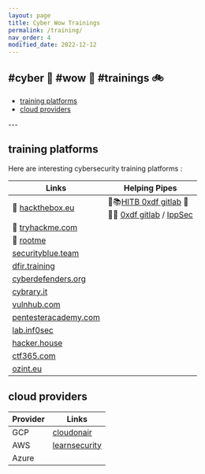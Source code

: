 ```yaml
---
layout: page
title: Cyber Wow Trainings
permalink: /training/
nav_order: 4
modified_date: 2022-12-12
---
```


## #cyber 🔫 #wow 👀 #trainings 🚲

<!-- vscode-markdown-toc -->
* [training platforms](#trainingplatforms)
* [cloud providers](#cloudproviders)

<!-- vscode-markdown-toc-config
	numbering=false
	autoSave=true
	/vscode-markdown-toc-config -->
<!-- /vscode-markdown-toc -->---


## <a name='trainingplatforms'></a>training platforms


Here are interesting cybersecurity training platforms :


| **Links** | **Helping Pipes** |
|---------------|---------------|
| 🧰 [hackthebox.eu](https://hackthebox.eu/) | 🧰📚[HITB 0xdf gitlab](https://0xdf.gitlab.io/) 🥇 <br/> 🧰🔴 [0xdf gitlab](https://www.youtube.com/@0xdf/videos) / [IppSec](https://www.youtube.com/channel/UCa6eh7gCkpPo5XXUDfygQQA) |
| 🧰 [tryhackme.com](https://tryhackme.com) | |
| 🧰 [rootme](https://hackthebox.eu/) |  |
| [securityblue.team](https://securityblue.team) |  | 
| [dfir.training](https://www.dfir.training/training) |  | 
| [cyberdefenders.org](https://cyberdefenders.org/) |  |
| [cybrary.it](https://www.cybrary.it/) |  |
| [vulnhub.com](https://www.vulnhub.com) |  |
| [pentesteracademy.com](https://www.pentesteracademy.com/activedirectorylab) |  |
| [lab.inf0sec](https://lab.inf0sec.) |  |
| [hacker.house](https://hacker.house/training/) |  |
| [ctf365.com](https://ctf365.com/) |  |
| [ozint.eu](https://ozint.eu/) | |

## <a name='cloudproviders'></a>cloud providers

| **Provider** | **Links** | 
|---------------|------------------|
| GCP | [cloudonair](https://cloudonair.withgoogle.com/security) |
| AWS | [learnsecurity](https://learnsecurity.amazon.com/en/index.html) |
| Azure | []() |